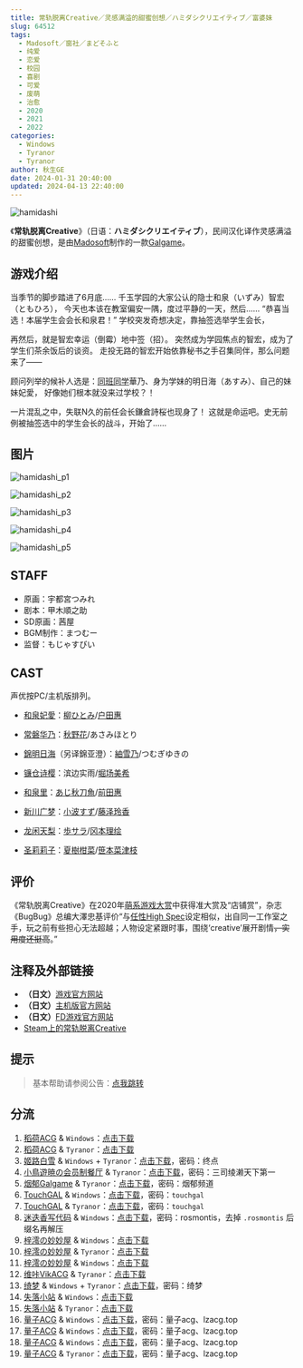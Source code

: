 ```yaml
---
title: 常轨脱离Creative／灵感满溢的甜蜜创想／ハミダシクリエイティブ／富婆妹
slug: 64512
tags:
  - Madosoft／窗社／まどそふと
  - 纯爱
  - 恋爱
  - 校园
  - 喜剧
  - 可爱
  - 废萌
  - 治愈
  - 2020
  - 2021
  - 2022
categories:
  - Windows
  - Tyranor
  - Tyranor
author: 秋生GE
date: 2024-01-31 20:40:00
updated: 2024-04-13 22:40:00
---
```


![hamidashi](https://static.saop.cc/vns/img/hamidashi.webp)

《**常轨脱离Creative**》（日语：**ハミダシクリエイティブ**），民间汉化译作灵感满溢的甜蜜创想，是由[Madosoft](https://mzh.moegirl.org.cn/Madosoft)制作的一款[Galgame](https://mzh.moegirl.org.cn/Galgame)。

<!--more-->

## 游戏介绍

当季节的脚步踏进了6月底……
千玉学园的大家公认的隐士和泉（いずみ）智宏（ともひろ），
今天也本该在教室偏安一隅，度过平静的一天，然后……
“恭喜当选！本届学生会会长和泉君！”
学校突发奇想决定，靠抽签选举学生会长，

再然后，就是智宏幸运（倒霉）地中签（招）。
突然成为学园焦点的智宏，成为了学生们茶余饭后的谈资。
走投无路的智宏开始依靠秘书之手召集同伴，那么问题来了——

顾问列举的候补人选是：[同班同学](https://mzh.moegirl.org.cn/同班同学)華乃、身为学妹的明日海（あすみ）、自己的妹妹妃愛，
好像她们根本就没来过学校？！

一片混乱之中，失联N久的前任会长鎌倉詩桜也现身了！
这就是命运吧。史无前例被抽签选中的学生会长的战斗，开始了……

## 图片

![hamidashi_p1](https://static.saop.cc/vns/img/hamidashi_p1.webp)

![hamidashi_p2](https://static.saop.cc/vns/img/hamidashi_p2.webp)

![hamidashi_p3](https://static.saop.cc/vns/img/hamidashi_p3.webp)

![hamidashi_p4](https://static.saop.cc/vns/img/hamidashi_p4.webp)

![hamidashi_p5](https://static.saop.cc/vns/img/hamidashi_p5.webp)

## STAFF

- 原画：宇都宮つみれ
- 剧本：甲木順之助
- SD原画：茜屋
- BGM制作：まつむー
- 监督：もじゃすびい

## CAST

声优按PC/主机版排列。

- [和泉妃愛](https://mzh.moegirl.org.cn/和泉妃爱)：[柳ひとみ](https://mzh.moegirl.org.cn/柳瞳)/[户田惠](https://mzh.moegirl.org.cn/户田惠)
- [常磐华乃](https://mzh.moegirl.org.cn/常磐华乃)：[秋野花](https://mzh.moegirl.org.cn/秋野花)/あさみほとり
- [錦明日海](https://mzh.moegirl.org.cn/锦明日海)（另译錦亚澄）：[紬雪乃](https://mzh.moegirl.org.cn/䌷雪乃)/つむぎゆきの
- [镰仓诗樱](https://mzh.moegirl.org.cn/镰仓诗樱)：滨边实雨/[堀场美希](https://mzh.moegirl.org.cn/堀场美希)

- [和泉里](https://mzh.moegirl.org.cn/和泉里)：[あじ秋刀魚](https://mzh.moegirl.org.cn/亚味秋刀鱼)/[前田惠](https://mzh.moegirl.org.cn/前田惠)
- [新川广梦](https://mzh.moegirl.org.cn/新川广梦)：[小波すず](https://mzh.moegirl.org.cn/小波铃)/[藤泽玲香](https://mzh.moegirl.org.cn/index.php?title=藤泽玲香&action=edit&redlink=1)
- [龙闲天梨](https://mzh.moegirl.org.cn/龙闲天梨)：[歩サラ](https://mzh.moegirl.org.cn/步莎拉)/[冈本理绘](https://mzh.moegirl.org.cn/冈本理绘)
- [圣莉莉子](https://mzh.moegirl.org.cn/圣莉莉子)：[夏樹柑菜](https://mzh.moegirl.org.cn/夏树柑菜)/[笹本菜津枝](https://mzh.moegirl.org.cn/笹本菜津枝)

## 评价

《常轨脱离Creative》在2020年[萌系游戏大赏](https://mzh.moegirl.org.cn/萌系游戏大赏)中获得准大赏及“店铺赏”，杂志《BugBug》总编大澤忠基评价“与[任性High Spec](https://mzh.moegirl.org.cn/任性High_Spec)设定相似，出自同一工作室之手，玩之前有些担心无法超越；人物设定紧跟时事，围绕‘creative’展开剧情~~，实用度还挺高~~。”

## 注释及外部链接

- **（日文）**[游戏官方网站](https://madosoft.net/hamidashi/)
- **（日文）**[主机版官方网站](https://imel.co.jp/hamidashi/)
- **（日文）**[FD游戏官方网站](https://madosoft.net/hamidashi_totsu/)
- [Steam上的常轨脱离Creative](https://store.steampowered.com/app/1604380/Creative/)

## 提示

> 基本帮助请参阅公告：[点我跳转](/)

## 分流

1. [稻荷ACG](https://amoebi.com/) & `Windows`：[点击下载](https://sakustar.moe/download?post_id=304&index=0&i=0)
2. [稻荷ACG](https://amoebi.com/) & `Tyranor`：[点击下载](https://sakustar.moe/download?post_id=4086&index=0&i=0)
3. [姬路白雪](https://pan.jlbx.xyz/) & `Windows` + `Tyranor`：[点击下载](https://pan.jlbx.xyz/?s=%E7%81%B5%E6%84%9F%E6%BB%A1%E6%BA%A2%E7%9A%84%E7%94%9C%E8%9C%9C%E5%88%9B%E6%83%B3)，密码：终点
4. [小鳥遊暁の会员制餐厅](https://t-satoru.top/) & `Tyranor`：[点击下载](https://pan.t-satoru.top/ode5/Galgames/%E3%80%90%E8%87%AA%E5%B0%81%E5%8C%85%E3%80%91%E5%8E%9F%E5%88%9B%E4%BD%9C%E5%93%81/%E5%93%88%E5%AF%86%E8%BE%BE%E6%96%AF%E5%88%9B%E6%84%8F/%E6%9C%AC%E4%BD%93)，密码：三司绫濑天下第一
5. [烟郁Galgame](https://yanyugal.top/) & `Tyranor`：[点击下载](https://yanyugal.top/d/disk1/%E5%B0%8F%E5%B0%8F%E7%9A%84%E5%88%86%E4%BA%AB%EF%BC%88PC%EF%BC%86%E5%AE%89%E5%8D%93%EF%BC%89/%E5%AE%89%E5%8D%93/ty/%E7%81%B5%E6%84%9F%E6%BB%A1%E6%BA%A2%E7%9A%84%E7%94%9C%E8%9C%9C%E5%88%9B%E6%83%B3.7z)，密码：烟郁频道
6. [TouchGAL](https://touchgal.net/) & `Windows`：[点击下载](https://pan.touchgal.net/s/Py8FR)，密码：`touchgal`
7. [TouchGAL](https://touchgal.net/) & `Tyranor`：[点击下载](https://pan.touchgal.net/s/LREhZ)，密码：`touchgal`
8. [迷迭香写代码](https://rosmontis.com/) & `Windows`：[点击下载](https://drive.rosmontis.com/s/QYvUN)，密码：rosmontis，去掉 `.rosmontis` 后缀名再解压
9. [梓澪の妙妙屋](https://zi0.cc/) & `Windows`：[点击下载](https://zi0.cc/d/%2C%E3%80%90RPG-%E8%A7%92%E8%89%B2%E6%89%AE%E6%BC%94%E6%B8%B8%E6%88%8F%E3%80%91/%E3%80%90PC%2B%E5%AE%89%E5%8D%93%E3%80%91%E7%81%B5%E6%84%9F%E6%BB%A1%E6%BA%A2%E7%9A%84%E7%94%9C%E8%9C%9C%E5%88%9B%E6%83%B3/%E3%80%90PC%E7%A1%AC%E7%9B%98%E3%80%91%E7%81%B5%E6%84%9F%E6%BB%A1%E6%BA%A2%E7%9A%84%E7%94%9C%E8%9C%9C%E5%88%9B%E6%83%B3.zip?sign=iHjuaqZ_tnI3o8aUiufgspj3sFt1kpl7MRW44bYzWfs=:0)
10. [梓澪の妙妙屋](https://zi0.cc/) & `Tyranor`：[点击下载](https://zi0.cc/d/%2C%E3%80%90RPG-%E8%A7%92%E8%89%B2%E6%89%AE%E6%BC%94%E6%B8%B8%E6%88%8F%E3%80%91/%E3%80%90PC%2B%E5%AE%89%E5%8D%93%E3%80%91%E7%81%B5%E6%84%9F%E6%BB%A1%E6%BA%A2%E7%9A%84%E7%94%9C%E8%9C%9C%E5%88%9B%E6%83%B3/%E3%80%90Tyranor%E3%80%91%E7%81%B5%E6%84%9F%E6%BB%A1%E6%BA%A2%E7%9A%84%E7%94%9C%E8%9C%9C%E5%88%9B%E6%83%B3.zip?sign=tzJR_MVmXjLj1iXGHXmAsJwdbSvsxS68dDblGLITu1I=:0)
11. [梓澪の妙妙屋](https://zi0.cc/) & `Windows`：[点击下载](https://zi0.cc/d/%2C%E3%80%90RPG-%E8%A7%92%E8%89%B2%E6%89%AE%E6%BC%94%E6%B8%B8%E6%88%8F%E3%80%91/%E3%80%90PC%E3%80%91%E7%81%B5%E6%84%9F%E6%BB%A1%E6%BA%A2%E7%9A%84%E7%94%9C%E8%9C%9C%E5%88%9B%E6%83%B3/%E7%81%B5%E6%84%9F%E6%BB%A1%E6%BA%A2%E7%9A%84%E7%94%9C%E8%9C%9C%E5%88%9B%E6%83%B3.zip?sign=eMBtqfW7rDu0Gw6GH_iLDCWwNi9_POdOI-cYQO4IoqM=:0)
12. [维咔VikACG](https://www.vikacg.com/post) & `Tyranor`：[点击下载](https://1drv.ms/u/s!AlXNhTO2LMVsgVdDRpZVgG2OeGRa)
13. [绮梦](https://acgs.one/) & `Windows` + `Tyranor`：[点击下载](https://acgs.one/down_html/?url=game/%E8%84%B1%E7%A6%BB%E5%B8%B8%E8%BD%A8Creative&name=%E5%B8%B8%E8%BD%A8%E8%84%B1%E7%A6%BB)，密码：绮梦
14. [失落小站](https://www.shinnku.com/) & `Windows`：[点击下载](https://www.shinnku.com/api/download/0/win/%E7%81%B5%E6%84%9F%E6%BB%A1%E6%BA%A2%E7%9A%84%E7%94%9C%E8%9C%9C%E5%88%9B%E6%83%B3v1.1.7z)
15. [失落小站](https://www.shinnku.com/) & `Tyranor`：[点击下载](https://www.shinnku.com/api/download/0/Tyranor/%E7%81%B5%E6%84%9F%E6%BB%A1%E6%BA%A2%E7%9A%84%E7%94%9C%E8%9C%9C%E5%88%9B%E6%83%B3v1.1.7z)
16. [量子ACG](https://lzacg.org/) & `Windows`：[点击下载](https://odn.lzacg.org/[%E4%BC%9A%E7%A4%BE]madosoft/[PC]%E7%81%B5%E6%84%9F%E6%BB%A1%E6%BA%A2%E7%9A%84%E7%94%9C%E8%9C%9C%E5%88%9B%E6%83%B3%20%E3%83%8F%E3%83%9F%E3%83%80%E3%82%B7%E3%82%AF%E3%83%AA%E3%82%A8%E3%82%A4%E3%83%86%E3%82%A3%E3%83%96[%E7%99%BD%E4%BA%95%E6%9C%A8%E6%B1%89%E5%8C%96%E7%BB%84]/)，密码：量子acg、lzacg.top
17. [量子ACG](https://lzacg.org/) & `Windows`：[点击下载](https://odb.lzacg.one/[%E4%BC%9A%E7%A4%BE]madosoft/[PC]%E7%81%B5%E6%84%9F%E6%BB%A1%E6%BA%A2%E7%9A%84%E7%94%9C%E8%9C%9C%E5%88%9B%E6%83%B3%20%E3%83%8F%E3%83%9F%E3%83%80%E3%82%B7%E3%82%AF%E3%83%AA%E3%82%A8%E3%82%A4%E3%83%86%E3%82%A3%E3%83%96[%E7%99%BD%E4%BA%95%E6%9C%A8%E6%B1%89%E5%8C%96%E7%BB%84]/)，密码：量子acg、lzacg.top
18. [量子ACG](https://lzacg.org/) & `Windows`：[点击下载](https://mega.nz/folder/irJjEQxB#xr7zUEweXoIBaQ1I1Z0UVA)，密码：量子acg、lzacg.top
19. [量子ACG](https://lzacg.org/) & `Tyranor`：[点击下载](https://od.lzacg.one/ty/%5Bty%5D%E7%81%B5%E6%84%9F%E6%BB%A1%E6%BA%A2%E7%9A%84%E7%94%9C%E8%9C%9C%E5%88%9B%E6%83%B3/)，密码：量子acg、lzacg.top
